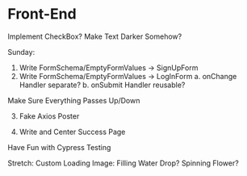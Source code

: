 # Front-End

Implement CheckBox?
Make Text Darker Somehow?

Sunday:
1. Write FormSchema/EmptyFormValues -> SignUpForm
2. Write FormSchema/EmptyFormValues -> LogInForm
    a. onChange Handler separate?
    b. onSubmit Handler reusable?

Make Sure Everything Passes Up/Down

3. Fake Axios Poster

4. Write and Center Success Page


Have Fun with Cypress Testing



Stretch:
Custom Loading Image: Filling Water Drop? Spinning Flower?
